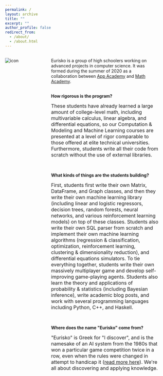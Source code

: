 ```yaml
---
permalink: /
layout: archive
title: ""
excerpt: ""
author_profile: false
redirect_from: 
  - /about/
  - /about.html
---
```


<div style="width:100%; max-width:800px; margin:auto">

<!--<div style="width:20%;float:left;">
<img src="https://eurisko-us.github.io/files/icon-appacademy-circleBorder.png" align="left" style="border: none; /* height: 7em; */" alt="icon"><br>
  <img src="https://eurisko-us.github.io/files/icon-mathacademy-circleBorder.png" align="left" style="border: none; /* height: 7em; */" alt="icon">
</div>-->

<div style="width:25%;float:left;">
  <br>
<img src="https://eurisko-us.github.io/files/icon-appacademy-mathacademy.png" align="left" style="border: none; /* height: 10em; */" alt="icon">
</div>

<div style="width:70%;float:right;">
  <br>
  Eurisko is a group of high schoolers working on advanced projects in computer science. It was formed during the summer of 2020 as a collaboration between <a class="body" target="_blank" href="http://www.theappacademy.us/">App Academy</a> and <a class="body" target="_blank" href="https://mathacademy.us">Math Academy</a>.<br><br>

<b>How rigorous is the program?</b><br>

<font size="3em">
These students have already learned a large amount of college-level math, including multivariable calculus, linear algebra, and differential equations, so our Computation & Modeling and Machine Learning courses are presented at a level of rigor comparable to those offered at elite technical universities. Furthermore, students write all their code from scratch without the use of external libraries.
</font>
  
<br><br><b>What kinds of things are the students building?</b><br>
  
<font size="3em">First, students first write their own Matrix, DataFrame, and Graph classes, and then they write their own machine learning library (including linear and logistic regressors, decision trees, random forests, neural networks, and various reinforcement learning models) on top of these classes. Students also write their own SQL parser from scratch and implement their own machine learning algorithms (regression & classification, optimization, reinforcement learning, clustering & dimensionality reduction), and differential equations simulators. To tie everything together, students write their own massively multiplayer game and develop self-improving game-playing agents. Students also learn the theory and applications of probability & statistics (including Bayesian inference), write academic blog posts, and work with several programming languages including Python, C++, and Haskell.</font>

<br><br><b>Where does the name "Eurisko" come from?</b><br>

<font size="3em">
  "Eurisko" is Greek for "I discover", and is the namesake of an AI system from the 1980s that won a particular game competition twice in a row, even when the rules were changed in attempt to handicap it (<a class="body" target="_blank" href="https://en.wikipedia.org/wiki/Eurisko">read more here</a>). We're all about discovering and applying knowledge. 
</font>


</div>

</div>
